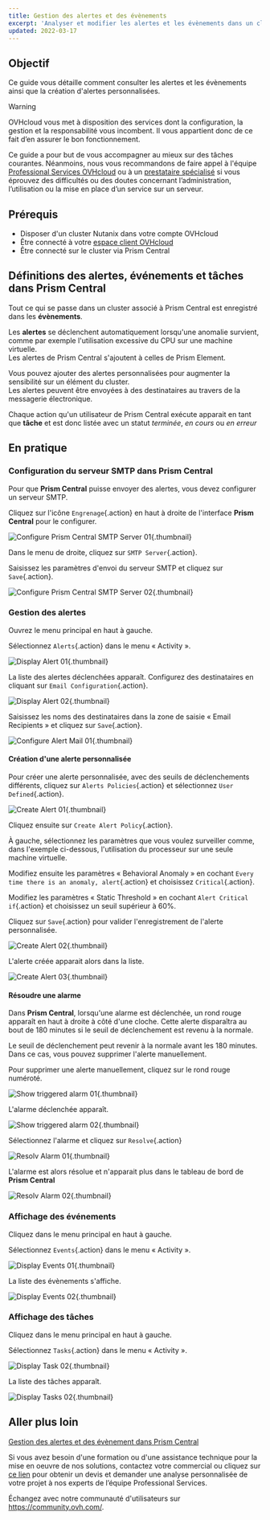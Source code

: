```yaml
---
title: Gestion des alertes et des évènements
excerpt: 'Analyser et modifier les alertes et les évènements dans un cluster Nutanix'
updated: 2022-03-17
---
```


## Objectif

Ce guide vous détaille comment consulter les alertes et les évènements ainsi que la création d'alertes personnalisées.

> [!warning]
> OVHcloud vous met à disposition des services dont la configuration, la gestion et la responsabilité vous incombent. Il vous appartient donc de ce fait d’en assurer le bon fonctionnement.
>
> Ce guide a pour but de vous accompagner au mieux sur des tâches courantes. Néanmoins, nous vous recommandons de faire appel à l'équipe [Professional Services OVHcloud](https://www.ovhcloud.com/fr/professional-services/) ou à un [prestataire spécialisé](https://partner.ovhcloud.com/fr/directory/) si vous éprouvez des difficultés ou des doutes concernant l’administration, l’utilisation ou la mise en place d’un service sur un serveur.
>

## Prérequis

- Disposer d'un cluster Nutanix dans votre compte OVHcloud
- Être connecté à votre [espace client OVHcloud](https://www.ovh.com/auth/?action=gotomanager&from=https://www.ovh.com/fr/&ovhSubsidiary=fr)
- Être connecté sur le cluster via Prism Central

## Définitions des alertes, événements et tâches dans Prism Central

Tout ce qui se passe dans un cluster associé à Prism Central est enregistré dans les **évènements**.

Les **alertes** se déclenchent automatiquement lorsqu'une anomalie survient, comme par exemple l'utilisation excessive du CPU sur une machine virtuelle.<br>
Les alertes de Prism Central s'ajoutent à celles de Prism Element.

Vous pouvez ajouter des alertes personnalisées pour augmenter la sensibilité sur un élément du cluster.<br>
Les alertes peuvent être envoyées à des destinataires au travers de la messagerie électronique.

Chaque action qu'un utilisateur de Prism Central exécute apparait en tant que **tâche** et est donc listée avec un statut *terminée*, *en cours* ou *en erreur*

## En pratique

### Configuration du serveur SMTP dans Prism Central

Pour que **Prism Central** puisse envoyer des alertes, vous devez configurer un serveur SMTP.

Cliquez sur l'icône `Engrenage`{.action} en haut à droite de l'interface **Prism Central** pour le configurer.

![Configure Prism Central SMTP Server 01](images/ConfigurePrismCentralSmtp01.PNG){.thumbnail}

Dans le menu de droite, cliquez sur `SMTP Server`{.action}.

Saisissez les paramètres d'envoi du serveur SMTP et cliquez sur `Save`{.action}.

![Configure Prism Central SMTP Server 02](images/ConfigurePrismCentralSmtp02.PNG){.thumbnail}

### Gestion des alertes 

Ouvrez le menu principal en haut à gauche.

Sélectionnez `Alerts`{.action} dans le menu « Activity ».

![Display Alert 01](images/DisplayAlert01.PNG){.thumbnail}

La liste des alertes déclenchées apparaît. Configurez des destinataires en cliquant sur `Email Configuration`{.action}.

![Display Alert 02](images/DisplayAlert02.PNG){.thumbnail}

Saisissez les noms des destinataires dans la zone de saisie « Email Recipients » et cliquez sur `Save`{.action}.

![Configure Alert Mail 01 ](images/ConfigureAlertMail01.PNG){.thumbnail}

#### Création d'une alerte personnalisée

Pour créer une alerte personnalisée, avec des seuils de déclenchements différents, cliquez sur `Alerts Policies`{.action} et sélectionnez `User Defined`{.action}. 

![Create Alert 01](images/CreateAlert01.PNG){.thumbnail}

Cliquez ensuite sur `Create Alert Policy`{.action}.

À gauche, sélectionnez les paramètres que vous voulez surveiller comme, dans l'exemple ci-dessous, l'utilisation du processeur sur une seule machine virtuelle.

Modifiez ensuite les paramètres « Behavioral Anomaly » en cochant `Every time there is an anomaly, alert`{.action} et choisissez `Critical`{.action}.

Modifiez les paramètres « Static Threshold » en cochant `Alert Critical if`{.action} et choisissez un seuil supérieur à 60%.

Cliquez sur `Save`{.action} pour valider l'enregistrement de l'alerte personnalisée.

![Create Alert 02](images/CreateAlert02.PNG){.thumbnail}

L'alerte créée apparait alors dans la liste.

![Create Alert 03](images/CreateAlert03.PNG){.thumbnail}

#### Résoudre une alarme

Dans **Prism Central**, lorsqu'une alarme est déclenchée, un rond rouge apparaît en haut à droite à côté d'une cloche. Cette alerte disparaîtra au bout de 180 minutes si le seuil de déclenchement est revenu à la normale.

Le seuil de déclenchement peut revenir à la normale avant les 180 minutes. Dans ce cas, vous pouvez supprimer l'alerte manuellement.

Pour supprimer une alerte manuellement, cliquez sur le rond rouge numéroté.

![Show triggered alarm 01](images/ShowTriggeredAlarm01.PNG){.thumbnail}

L'alarme déclenchée apparaît.

![Show triggered alarm 02](images/ShowTriggeredAlarm02.PNG){.thumbnail}

Sélectionnez l'alarme et cliquez sur `Resolve`{.action}

![Resolv Alarm 01](images/ResolvAlarm01.PNG){.thumbnail}

L'alarme est alors résolue et n'apparait plus dans le tableau de bord de **Prism Central**

![Resolv Alarm 02](images/ResolvAlarm02.PNG){.thumbnail}

### Affichage des événements

Cliquez dans le menu principal en haut à gauche.

Sélectionnez `Events`{.action} dans le menu « Activity ».

![Display Events 01](images/DisplayEvents01.PNG){.thumbnail}

La liste des évènements s'affiche.

![Display Events 02](images/DisplayEvents02.PNG){.thumbnail}

### Affichage des tâches

Cliquez dans le menu principal en haut à gauche.

Sélectionnez `Tasks`{.action} dans le menu « Activity ».

![Display Task 02](images/DisplayTasks01.PNG){.thumbnail}

La liste des tâches apparaît.

![Display Tasks 02](images/DisplayTasks02.PNG){.thumbnail}

## Aller plus loin <a name="gofurther"></a>

[Gestion des alertes et des évènement dans Prism Central](https://portal.nutanix.com/page/documents/details?targetId=Prism-Central-Guide-Prism-v5_20:mul-alerts-management-pc-c.html)

Si vous avez besoin d'une formation ou d'une assistance technique pour la mise en oeuvre de nos solutions, contactez votre commercial ou cliquez sur [ce lien](https://www.ovhcloud.com/fr/professional-services/) pour obtenir un devis et demander une analyse personnalisée de votre projet à nos experts de l’équipe Professional Services.

Échangez avec notre communauté d'utilisateurs sur <https://community.ovh.com/>.
